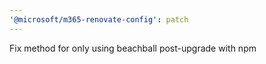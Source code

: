 ```yaml
---
'@microsoft/m365-renovate-config': patch
---
```


Fix method for only using beachball post-upgrade with npm
